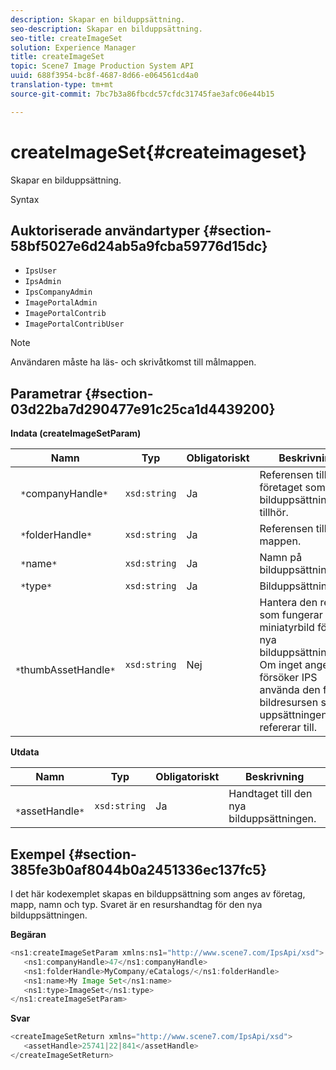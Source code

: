 ```yaml
---
description: Skapar en bilduppsättning.
seo-description: Skapar en bilduppsättning.
seo-title: createImageSet
solution: Experience Manager
title: createImageSet
topic: Scene7 Image Production System API
uuid: 688f3954-bc8f-4687-8d66-e064561cd4a0
translation-type: tm+mt
source-git-commit: 7bc7b3a86fbcdc57cfdc31745fae3afc06e44b15

---
```



# createImageSet{#createimageset}

Skapar en bilduppsättning.

Syntax

## Auktoriserade användartyper {#section-58bf5027e6d24ab5a9fcba59776d15dc}

* `IpsUser`
* `IpsAdmin`
* `IpsCompanyAdmin`
* `ImagePortalAdmin`
* `ImagePortalContrib`
* `ImagePortalContribUser`

>[!NOTE]
>
>Användaren måste ha läs- och skrivåtkomst till målmappen.

## Parametrar {#section-03d22ba7d290477e91c25ca1d4439200}

**Indata (createImageSetParam)**

| Namn | Typ | Obligatoriskt | Beskrivning |
|---|---|---|---|
| ` *`companyHandle`*` | `xsd:string` | Ja | Referensen till företaget som bilduppsättningen tillhör. |
| ` *`folderHandle`*` | `xsd:string` | Ja | Referensen till mappen. |
| ` *`name`*` | `xsd:string` | Ja | Namn på bilduppsättning. |
| ` *`type`*` | `xsd:string` | Ja | Bilduppsättningstyp. |
| ` *`thumbAssetHandle`*` | `xsd:string` | Nej | Hantera den resurs som fungerar som miniatyrbild för den nya bilduppsättningen. Om inget anges försöker IPS använda den första bildresursen som uppsättningen refererar till. |

**Utdata**

| Namn | Typ | Obligatoriskt | Beskrivning |
|---|---|---|---|
| ` *`assetHandle`*` | `xsd:string` | Ja | Handtaget till den nya bilduppsättningen. |

## Exempel {#section-385fe3b0af8044b0a2451336ec137fc5}

I det här kodexemplet skapas en bilduppsättning som anges av företag, mapp, namn och typ. Svaret är en resurshandtag för den nya bilduppsättningen.

**Begäran**

```java
<ns1:createImageSetParam xmlns:ns1="http://www.scene7.com/IpsApi/xsd">
   <ns1:companyHandle>47</ns1:companyHandle>
   <ns1:folderHandle>MyCompany/eCatalogs/</ns1:folderHandle>
   <ns1:name>My Image Set</ns1:name>
   <ns1:type>ImageSet</ns1:type>
</ns1:createImageSetParam>
```

**Svar**

```java
<createImageSetReturn xmlns="http://www.scene7.com/IpsApi/xsd">
   <assetHandle>25741|22|841</assetHandle>
</createImageSetReturn>
```

